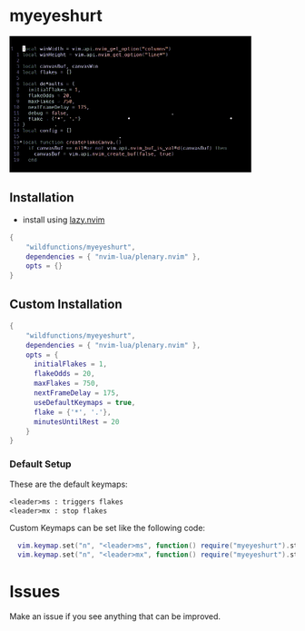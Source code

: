 # myeyeshurt 

![alt text](https://github.com/wildfunctions/images/blob/main/myeyeshurt.gif)

## Installation

* install using [lazy.nvim](https://github.com/folke/lazy.nvim)
```lua
{
    "wildfunctions/myeyeshurt",
    dependencies = { "nvim-lua/plenary.nvim" },
    opts = {}
}
```


## Custom Installation

```lua
{
    "wildfunctions/myeyeshurt",
    dependencies = { "nvim-lua/plenary.nvim" },
    opts = {
      initialFlakes = 1,
      flakeOdds = 20,
      maxFlakes = 750,
      nextFrameDelay = 175,
      useDefaultKeymaps = true,
      flake = {'*', '.'},
      minutesUntilRest = 20
    }
}
```

### Default Setup

These are the default keymaps:
```
<leader>ms : triggers flakes 
<leader>mx : stop flakes 
```


Custom Keymaps can be set like the following code:
```lua
  vim.keymap.set("n", "<leader>ms", function() require("myeyeshurt").start() end, {noremap = true, silent = true})
  vim.keymap.set("n", "<leader>mx", function() require("myeyeshurt").stop() end, {noremap = true, silent = true})
```

# Issues
Make an issue if you see anything that can be improved.

